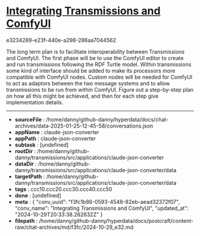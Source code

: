 # [Integrating Transmissions and ComfyUI](https://claude.ai/chat/f3fc1b86-0593-4548-82eb-aead32372f07)

e3234289-e23f-440e-a298-286aa7044562

The long term plan is to facilitate interoperability between Transmissions and ComfyUI. The first phase will be to use the ComfyUI editor to create and run transmissions following the RDF Turtle model. Within transmissions some kind of interface should be added to make its processors more compatible with ComfyUI nodes. Custom nodes will be needed for ComfyUI to act as adaptors between the two message systems and to allow transmissions to be run from within ComfyUI. Figure out a step-by-step plan on how all this might be achieved, and then for each step give implementation details.

---

* **sourceFile** : /home/danny/github-danny/hyperdata/docs/chat-archives/data-2025-01-25-12-45-58/conversations.json
* **appName** : claude-json-converter
* **appPath** : claude-json-converter
* **subtask** : [undefined]
* **rootDir** : /home/danny/github-danny/transmissions/src/applications/claude-json-converter
* **dataDir** : /home/danny/github-danny/transmissions/src/applications/claude-json-converter/data
* **targetPath** : /home/danny/github-danny/transmissions/src/applications/claude-json-converter/data
* **tags** : ccc10.ccc20.ccc30.ccc40.ccc50
* **done** : [undefined]
* **meta** : {
  "conv_uuid": "f3fc1b86-0593-4548-82eb-aead32372f07",
  "conv_name": "Integrating Transmissions and ComfyUI",
  "updated_at": "2024-10-29T20:33:38.262632Z"
}
* **filepath** : /home/danny/github-danny/hyperdata/docs/postcraft/content-raw/chat-archives/md/f3fc/2024-10-29_e32.md